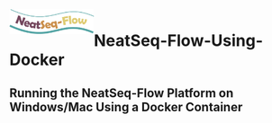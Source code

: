 
<img align="left" src="https://raw.githubusercontent.com/levinbgu/NeatSeq-Flow_Docker/master/logo.png" width="150">

NeatSeq-Flow-Using-Docker
===============================

## Running the NeatSeq-Flow Platform on Windows/Mac Using a Docker Container

